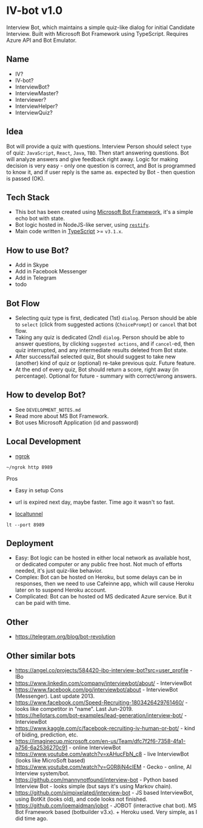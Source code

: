 IV-bot v1.0
===
Interview Bot, which maintains a simple quiz-like dialog for initial Candidate Interview. Built with Microsoft Bot Framework using TypeScript. Requires Azure API and Bot Emulator.

## Name
- IV?
- IV-bot?
- InterviewBot?
- InterviewMaster?
- Interviewer?
- InterviewHelper?
- InterviewQuiz?


## Idea

Bot will provide a quiz with questions. Interview Person should select `type` of quiz: `JavaScript`, `React`, `Java`, `TBD`. Then start answering questions. Bot will analyze answers and give feedback right away. Logic for making decision is very easy - only one question is correct, and Bot is programmed to know it, and if user reply is the same as. expected by Bot - then question is passed (OK).


## Tech Stack
- This bot has been created using [Microsoft Bot Framework](https://dev.botframework.com), it's a simple echo bot with state.
- Bot logic hosted in NodeJS-like server, using [`restify`](https://www.npmjs.com/package/restify).
- Main code written in [TypeScript](https://www.typescriptlang.org) >= `v3.1.x`.


## How to use Bot?

- Add in Skype
- Add in Facebook Messenger
- Add in Telegram
- todo

## Bot Flow
- Selecting quiz type is first, dedicated (1st) `dialog`. Person should be able to `select` (click from suggested actions (`ChoicePrompt`) or `cancel` that bot flow.
- Taking any quiz is dedicated (2nd) `dialog`. Person should be able to answer questions, by clicking `suggested actions`, and if `cancel`-ed, then quiz interrupted, and any intermediate results deleted from Bot state.
- After success/fail selected quiz, Bot should suggest to take new (another) kind of quiz or (optional) re-take previous quiz. Future feature.
- At the end of every quiz, Bot should return a score, right away (in percentage). Optional for future - summary with correct/wrong answers.

## How to develop Bot?

- See `DEVELOPMENT_NOTES.md`
- Read more about MS Bot Framework.
- Bot uses Microsoft Application (id and password)

## Local Development

- [ngrok](https://ngrok.com/)

```
~/ngrok http 8989
```

Pros
- Easy in setup
Cons
- url is expired next day, maybe faster. Time ago it wasn't so fast.


- [localtunnel](https://github.com/localtunnel/localtunnel)

```
lt --port 8989
```

## Deployment
- Easy: Bot logic can be hosted in either local network as available host, or dedicated computer or any public free host. Not much of efforts needed, it's just quiz-like behavior.
- Complex: Bot can be hosted on Heroku, but some delays can be in responses, then we need to use Cafeinne app, which will cause Heroku later on to suspend Heroku account.
- Complicated: Bot can be hosted od MS dedicated Azure service. But it can be paid with time.

## Other
- https://telegram.org/blog/bot-revolution

## Other similar bots
- https://angel.co/projects/584420-ibo-interview-bot?src=user_profile - IBo
- https://www.linkedin.com/company/interviewbot/about/ - InterviewBot
- https://www.facebook.com/pg/interviewbot/about - InterviewBot (Messenger). Last update 2013.
- https://www.facebook.com/Speed-Recruiting-1803426429761460/ - looks like competitor in "name". Last Jun-2019.
- https://hellotars.com/bot-examples/lead-generation/interview-bot/ - InterviewBot
- https://www.kaggle.com/c/facebook-recruiting-iv-human-or-bot/ - kind of biding, prediction, etc.
- https://imaginecup.microsoft.com/en-us/Team/dfc7f2f6-7358-4fa1-a756-6a2536270c91 - online InterviewBot
- https://www.youtube.com/watch?v=xAHucFbN_c8 - live InterviewBot (looks like MicroSoft based)
- https://www.youtube.com/watch?v=G0R8jN4clEM - Gecko - online, AI Interview system/bot.
- https://github.com/mannynotfound/interview-bot - Python based Interview Bot - looks simple (but says it's using Markov chain).
- https://github.com/simpixelated/interview-bot - JS based InterviewBot, using BotKit (looks old), and code looks not finished.
- https://github.com/joemaidman/jobot - JOBOT (interactive chat bot). MS Bot Framework based (botbuilder v3.x). + Heroku used. Very simple, as I did time ago.